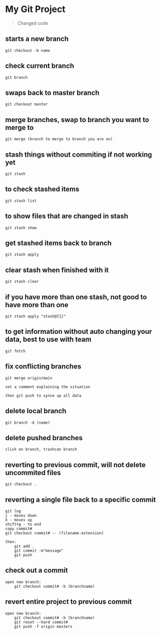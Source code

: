 # My Git Project

> Changed code

## starts a new branch
```
git checkout -b name
```

## check current branch
```
git branch 
```

## swaps back to master branch
```
git checkout master
```

## merge branches, swap to branch you want to merge to
```
git merge (branch to merge to branch you are on)
```

## stash things without commiting if not working yet
```
git stash
```

## to check stashed items
```
git stash list
```

## to show files that are changed in stash
```
git stash show
```

## get stashed items back to branch
```
git stash apply
```

## clear stash when finished with it
```
git stash clear
```

## if you have more than one stash, not good to have more than one
```
git stash apply "stash@{1}"
```

## to get information without auto changing your data, best to use with team
```
git fetch
```

## fix conflicting branches
```
git merge origin/main

set a comment explaining the situation

then git push to synce up all data
```

## delete local branch
```
git branch -d (name)
```

## delete pushed branches
```
click on branch, trashcan branch
```

## reverting to previous commit, will not delete uncommited files
```
git checkout .
```

## reverting a single file back to a specific commit
```
git log
j - moves down
k - moves up
shift+g - to end
copy commit#
git checkout commit# -- (filename.extension)

then:
    git add .
    git commit -m"message"
    git push
```

## check out a commit
```
open new branch:
    git checkout commit# -b (branchname)
```

## revert entire project to previous commit
```
open new branch:
    git checkout commit# -b (branchname)
    git reset --hard commit#
    git push -f origin masters
```